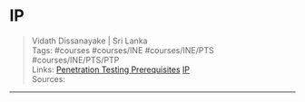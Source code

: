 # IP

> Vidath Dissanayake | Sri Lanka  
> Tags: #courses #courses/INE #courses/INE/PTS  #courses/INE/PTS/PTP  
> Links: [Penetration Testing Prerequisites](../Penetration%20Testing%20Prerequisites.md) [IP](../../../../../network/communication%20protocol/TCP%20IP%20layer%202/OSI%20layer%203/IP/IP.md)  
> Sources:  

---
